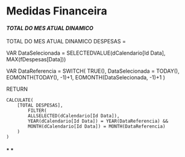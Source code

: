 # Medidas Financeira

#### *TOTAL DO MES ATUAL DINAMICO*

TOTAL DO MES ATUAL DINAMICO DESPESAS = 

VAR DataSelecionada = 
    SELECTEDVALUE(dCalendario[Id Data], MAX(fDespesas[Data])) 

VAR DataReferencia = 
    SWITCH(
        TRUE(),
        DataSelecionada = TODAY(), EOMONTH(TODAY(), -1)+1,
        EOMONTH(DataSelecionada, -1)+1
    )

RETURN

    CALCULATE(
        [TOTAL DESPESAS],
            FILTER(
            ALLSELECTED(dCalendario[Id Data]),
            YEAR(dCalendario[Id Data]) = YEAR(DataReferencia) &&
            MONTH(dCalendario[Id Data]) = MONTH(DataReferencia)
        )
    )

#### * *